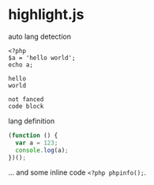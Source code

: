 # highlight.js

auto lang detection

```
<?php
$a = 'hello world';
echo a;
```

```
hello
world
```

    not fanced
    code block

lang definition

```javascript
(function () {
  var a = 123;
  console.log(a);
})();
```

... and some inline code `<?php phpinfo();`.
